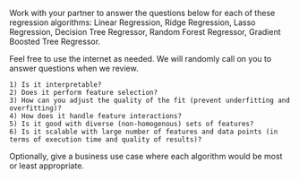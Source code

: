 Work with your partner to answer the questions below for each of these regression algorithms: Linear Regression, Ridge Regression, Lasso Regression, Decision Tree Regressor, Random Forest Regressor, Gradient Boosted Tree Regressor. 

Feel free to use the internet as needed. We will randomly call on you to answer questions when we review.

    1) Is it interpretable?
    2) Does it perform feature selection?
    3) How can you adjust the quality of the fit (prevent underfitting and overfitting)?
    4) How does it handle feature interactions?
    5) Is it good with diverse (non-homogenous) sets of features?
    6) Is it scalable with large number of features and data points (in terms of execution time and quality of results)?

Optionally, give a business use case where each algorithm would be most or least appropriate.
